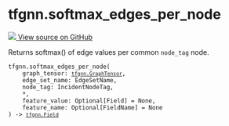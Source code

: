 # tfgnn.softmax_edges_per_node

<!-- Insert buttons and diff -->

<a target="_blank" href="https://github.com/tensorflow/gnn/tree/master/tensorflow_gnn/graph/normalization_ops.py#L121-L132">
<img src="https://www.tensorflow.org/images/GitHub-Mark-32px.png" /> View source
on GitHub </a>

Returns softmax() of edge values per common `node_tag` node.

<pre class="devsite-click-to-copy prettyprint lang-py tfo-signature-link">
<code>tfgnn.softmax_edges_per_node(
    graph_tensor: <a href="../tfgnn/GraphTensor.md"><code>tfgnn.GraphTensor</code></a>,
    edge_set_name: EdgeSetName,
    node_tag: IncidentNodeTag,
    *,
    feature_value: Optional[Field] = None,
    feature_name: Optional[FieldName] = None
) -> <a href="../tfgnn/Field.md"><code>tfgnn.Field</code></a>
</code></pre>

<!-- Placeholder for "Used in" -->
